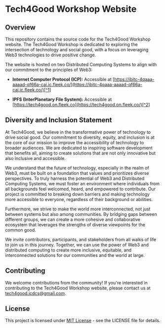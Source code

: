# Tech4Good Workshop Website

## Overview

This repository contains the source code for the Tech4Good Workshop website. The Tech4Good Workshop is dedicated to exploring the intersection of technology and social good, with a focus on leveraging Web3 technologies to drive positive change.

The website is hosted on two Distributed Computing Systems to align with our commitment to the principles of Web3:

- **Internet Computer Protocol (ICP):** Accessible at [https://ibitc-4qaaa-aaaad-qf66a-cai.ic.fleek.co/](https://ibitc-4qaaa-aaaad-qf66a-cai.ic.fleek.co/)[^1]

[^1]: The website is hosted on a canister on the Internet Computer, identified by the canister ID `ibitc-4qaaa-aaaad-qf66a-cai`. The ICP canister ID `ibitc-4qaaa-aaaad-qf66a-cai` is a unique identifier for a canister smart contract on the Internet Computer Protocol (ICP) network. Canisters are computational units that can run smart contracts or store data, with each canister being assigned a unique ID for interaction.

- **IPFS (InterPlanetary File System):** Accessible at [https://tech4good.on.fleek.co](https://tech4good.on.fleek.co/)[^2]

[^2]: Our website is also accessible through IPFS hosting, providing a decentralized and resilient way to access content. IPFS, or the InterPlanetary File System, is a peer-to-peer protocol designed for storing and sharing data in a distributed file system. IPFS hosting leverages this technology to serve websites and web applications in a decentralized manner, enhancing accessibility and resistance to censorship. By hosting content on IPFS, it is stored across multiple nodes globally, ensuring that it remains accessible even if some nodes go offline.



## Diversity and Inclusion Statement

At Tech4Good, we believe in the transformative power of technology to drive social good. Our commitment to diversity, equity, and inclusion is at the core of our mission to improve the accessibility of technology to broader audiences. We are dedicated to inspiring software development that benefits all, aiming to create solutions that are not only innovative but also inclusive and accessible.

We understand that the future of technology, especially in the realm of Web3, must be built on a foundation that values and prioritizes diverse perspectives. To truly harness the potential of Web3 and Distributed Computing Systems, we must foster an environment where individuals from all backgrounds feel welcomed, heard, and empowered to contribute. Our project is committed to breaking down barriers and making technology more accessible to everyone, regardless of their background or abilities.

Furthermore, we strive to make the world more interconnected, not just between systems but also among communities. By bridging gaps between different groups, we can create a more cohesive and collaborative ecosystem that leverages the strengths of diverse viewpoints for the common good.

We invite contributors, participants, and stakeholders from all walks of life to join us in this journey. Together, we can use the power of Web3 and distributed computing to create more inclusive, equitable, and interconnected solutions for our communities and the world at large.


## Contributing

We welcome contributions from the community! If you're interested in contributing to the Tech4Good Workshop website, please contact us at [tech4good.icdcs@gmail.com](mailto:tech4good.icdcs@gmail.com).

## License

This project is licensed under [MIT License](LICENSE) - see the LICENSE file for details.


